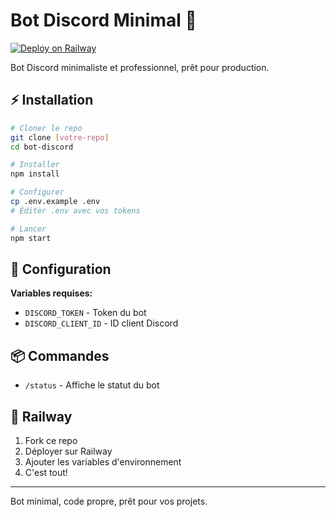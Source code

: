 # Bot Discord Minimal 🤖

[![Deploy on Railway](https://railway.app/button.svg)](https://railway.app)

Bot Discord minimaliste et professionnel, prêt pour production.

## ⚡ Installation

```bash
# Cloner le repo
git clone [votre-repo]
cd bot-discord

# Installer
npm install

# Configurer
cp .env.example .env
# Éditer .env avec vos tokens

# Lancer
npm start
```

## 🔧 Configuration

**Variables requises:**
- `DISCORD_TOKEN` - Token du bot
- `DISCORD_CLIENT_ID` - ID client Discord

## 📦 Commandes

- `/status` - Affiche le statut du bot

## 🚀 Railway

1. Fork ce repo
2. Déployer sur Railway
3. Ajouter les variables d'environnement
4. C'est tout!

---

Bot minimal, code propre, prêt pour vos projets.
